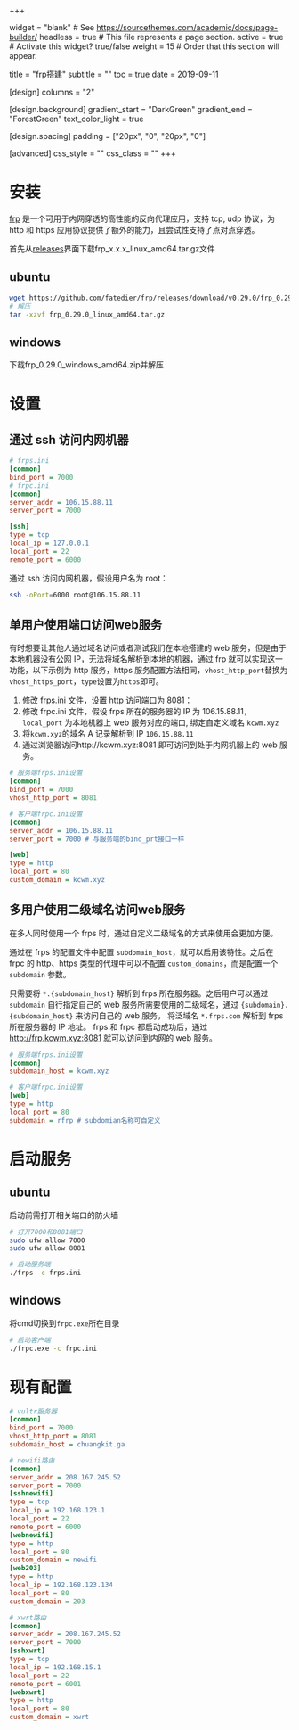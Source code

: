 +++

widget = "blank"  # See https://sourcethemes.com/academic/docs/page-builder/
headless = true  # This file represents a page section.
active = true  # Activate this widget? true/false
weight = 15  # Order that this section will appear.

title = "frp搭建"
subtitle = ""
toc = true
date = 2019-09-11

[design]
  columns = "2"

[design.background]
  gradient_start = "DarkGreen"
  gradient_end = "ForestGreen"
  text_color_light = true

[design.spacing]
  padding = ["20px", "0", "20px", "0"]

[advanced]
 css_style = ""
 css_class = ""
+++
# 安装
[frp](https://github.com/fatedier/frp/blob/master/README_zh.md#%E4%BD%BF%E7%94%A8%E7%A4%BA%E4%BE%8B) 是一个可用于内网穿透的高性能的反向代理应用，支持 tcp, udp 协议，为 http 和 https 应用协议提供了额外的能力，且尝试性支持了点对点穿透。

首先从[releases](https://github.com/fatedier/frp/releases)界面下载frp_x.x.x_linux_amd64.tar.gz文件
## ubuntu
```bash
wget https://github.com/fatedier/frp/releases/download/v0.29.0/frp_0.29.0_linux_amd64.tar.gz
# 解压
tar -xzvf frp_0.29.0_linux_amd64.tar.gz
```
## windows
下载frp_0.29.0_windows_amd64.zip并解压

# 设置
## 通过 ssh 访问内网机器
```ini
# frps.ini
[common]
bind_port = 7000
# frpc.ini
[common]
server_addr = 106.15.88.11
server_port = 7000

[ssh]
type = tcp
local_ip = 127.0.0.1
local_port = 22
remote_port = 6000
```
通过 ssh 访问内网机器，假设用户名为 root：
```bash
ssh -oPort=6000 root@106.15.88.11
```
## 单用户使用端口访问web服务
有时想要让其他人通过域名访问或者测试我们在本地搭建的 web 服务，但是由于本地机器没有公网 IP，无法将域名解析到本地的机器，通过 frp 就可以实现这一功能，以下示例为 http 服务，https 服务配置方法相同，`vhost_http_port`替换为`vhost_https_port`，`type`设置为`https`即可。
1. 修改 frps.ini 文件，设置 http 访问端口为 8081：
2. 修改 frpc.ini 文件，假设 frps 所在的服务器的 IP 为 106.15.88.11，`local_port` 为本地机器上 web 服务对应的端口, 绑定自定义域名 `kcwm.xyz`
3. 将`kcwm.xyz`的域名 A 记录解析到 IP `106.15.88.11`
4. 通过浏览器访问http://kcwm.xyz:8081 即可访问到处于内网机器上的 web 服务。
```ini
# 服务端frps.ini设置
[common]
bind_port = 7000
vhost_http_port = 8081

# 客户端frpc.ini设置
[common]
server_addr = 106.15.88.11
server_port = 7000 # 与服务端的bind_prt接口一样

[web]
type = http
local_port = 80
custom_domain = kcwm.xyz
```
## 多用户使用二级域名访问web服务
在多人同时使用一个 frps 时，通过自定义二级域名的方式来使用会更加方便。

通过在 frps 的配置文件中配置 `subdomain_host`，就可以启用该特性。之后在 frpc 的 http、https 类型的代理中可以不配置 `custom_domains`，而是配置一个 `subdomain` 参数。

只需要将 `*.{subdomain_host}` 解析到 frps 所在服务器。之后用户可以通过 `subdomain` 自行指定自己的 web 服务所需要使用的二级域名，通过 `{subdomain}.{subdomain_host}` 来访问自己的 web 服务。
将泛域名 `*.frps.com` 解析到 frps 所在服务器的 IP 地址。
frps 和 frpc 都启动成功后，通过 http://frp.kcwm.xyz:8081 就可以访问到内网的 web 服务。

```ini
# 服务端frps.ini设置
[common]
subdomain_host = kcwm.xyz

# 客户端frpc.ini设置
[web] 
type = http
local_port = 80
subdomain = rfrp # subdomian名称可自定义

```
# 启动服务
## ubuntu
启动前需打开相关端口的防火墙
```bash
# 打开7000和8081端口
sudo ufw allow 7000
sudo ufw allow 8081

# 启动服务端
./frps -c frps.ini
```

## windows 
将cmd切换到`frpc.exe`所在目录
```bash
# 启动客户端
./frpc.exe -c frpc.ini
```
# 现有配置
```ini
# vultr服务器
[common]
bind_port = 7000
vhost_http_port = 8081
subdomain_host = chuangkit.ga

# newifi路由
[common]
server_addr = 208.167.245.52
server_port = 7000
[sshnewifi]
type = tcp
local_ip = 192.168.123.1
local_port = 22
remote_port = 6000
[webnewifi]
type = http
local_port = 80
custom_domain = newifi
[web203]
type = http
local_ip = 192.168.123.134
local_port = 80
custom_domain = 203

# xwrt路由
[common]
server_addr = 208.167.245.52
server_port = 7000
[sshxwrt]
type = tcp
local_ip = 192.168.15.1
local_port = 22
remote_port = 6001
[webxwrt]
type = http
local_port = 80
custom_domain = xwrt
```